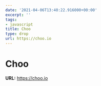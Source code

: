 ```yaml
---
date: '2021-04-06T13:40:22.916000+00:00'
excerpt: ''
tags:
- javascript
title: Choo
type: drop
url: https://choo.io
---
```


# Choo

**URL:** https://choo.io
